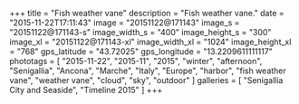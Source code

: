 +++
title = "Fish weather vane"
description = "Fish weather vane."
date = "2015-11-22T17:11:43"
image = "20151122@171143"
image_s = "20151122@171143-s"
image_width_s = "400"
image_height_s = "300"
image_xl = "20151122@171143-xl"
image_width_xl = "1024"
image_height_xl = "768"
gps_latitude = "43.72025"
gps_longitude = "13.2209611111117"
phototags = [ "2015-11-22", "2015-11", "2015", "winter", "afternoon", "Senigallia", "Ancona", "Marche", "Italy", "Europe", "harbor", "fish weather vane", "weather vane", "cloud", "sky", "outdoor" ]
galleries = [ "Senigallia City and Seaside", "Timeline 2015" ]
+++
